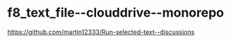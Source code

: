 #  f8_text_file--clouddrive--monorepo

https://github.com/martin12333/Run-selected-text--discussions

